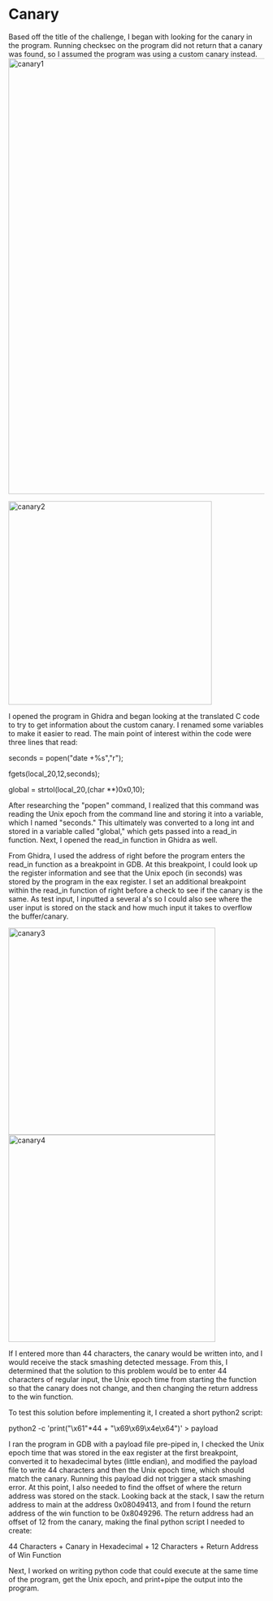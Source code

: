 # Canary

Based off the title of the challenge, I began with looking for the canary in the program. Running checksec on the program did not return that a canary was found, so I assumed the program was using a custom canary instead. 
<img width="856" alt="canary1" src="https://user-images.githubusercontent.com/97570623/235976193-e81b63b0-29ef-4bc8-8dda-aae9d28dab29.PNG">

<img width="400" alt="canary2" src="https://user-images.githubusercontent.com/97570623/235976224-ef5d295c-c386-44ba-914e-4bcf4498ba41.PNG">

I opened the program in Ghidra and began looking at the translated C code to try to get information about the custom canary. I renamed some variables to make it easier to read. The main point of interest within the code were three lines that read: 

seconds = popen("date +%s","r");

fgets(local_20,12,seconds);

global = strtol(local_20,(char **)0x0,10);

After researching the "popen" command, I realized that this command was reading the Unix epoch from the command line and storing it into a variable, which I named "seconds." This ultimately was converted to a long int and stored in a variable called "global," which gets passed into a read_in function. Next, I opened the read_in function in Ghidra as well. 

From Ghidra, I used the address of right before the program enters the read_in function as a breakpoint in GDB. At this breakpoint, I could look up the register information and see that the Unix epoch (in seconds) was stored by the program in the eax register. I set an additional breakpoint within the read_in function of right before a check to see if the canary is the same. As test input, I inputted a several a's so I could also see where the user input is stored on the stack and how much input it takes to overflow the buffer/canary.

<img width="407" alt="canary3" src="https://user-images.githubusercontent.com/97570623/235979072-55a5f762-38d9-4931-becb-cc1563ec8e10.PNG">

<img width="407" alt="canary4" src="https://user-images.githubusercontent.com/97570623/235979114-1051c79e-5138-478b-a825-6a63a0ed291a.PNG">


If I entered more than 44 characters, the canary would be written into, and I would receive the stack smashing detected message. From this, I determined that the solution to this problem would be to enter 44 characters of regular input, the Unix epoch time from starting the function so that the canary does not change, and then changing the return address to the win function. 

To test this solution before implementing it, I created a short python2 script:

python2 -c 'print("\x61"*44 + "\x69\x69\x4e\x64")' > payload

I ran the program in GDB with a payload file pre-piped in, I checked the Unix epoch time that was stored in the eax register at the first breakpoint, converted it to hexadecimal bytes (little endian), and modified the payload file to write 44 characters and then the Unix epoch time, which should match the canary. Running this payload did not trigger a stack smashing error. At this point, I also needed to find the offset of where the return address was stored on the stack. Looking back at the stack, I saw the return address to main at the address 0x08049413, and from I found the return address of the win function to be 0x8049296. The return address had an offset of 12 from the canary, making the final python script I needed to create:

44 Characters + Canary in Hexadecimal + 12 Characters + Return Address of Win Function

Next, I worked on writing python code that could execute at the same time of the program, get the Unix epoch, and print+pipe the output into the program. 
